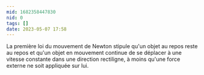 ```yaml
---
mid: 1682358447830
nid: 0
tags: []
date: 2023-05-07 17:58
---
```


La première loi du mouvement de Newton stipule qu'un objet au repos reste au repos et qu'un objet en mouvement continue de se déplacer à une vitesse constante dans une direction rectiligne, à moins qu'une force externe ne soit appliquée sur lui.
